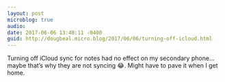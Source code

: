```yaml
---
layout: post
microblog: true
audio: 
date: 2017-06-06 13:48:11 -0400
guid: http://dougbeal.micro.blog/2017/06/06/turning-off-icloud.html
---
```

Turning off iCloud sync for notes had no effect on my secondary phone... maybe that’s why they are not syncing 😂. Might have to pave it when I get home. 
